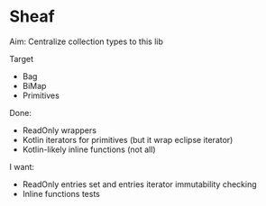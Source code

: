 # Sheaf
Aim: Centralize collection types to this lib

Target
- Bag
- BiMap
- Primitives

Done:
- ReadOnly wrappers
- Kotlin iterators for primitives (but it wrap eclipse iterator)
- Kotlin-likely inline functions (not all)

I want:
- ReadOnly entries set and entries iterator immutability checking
- Inline functions tests